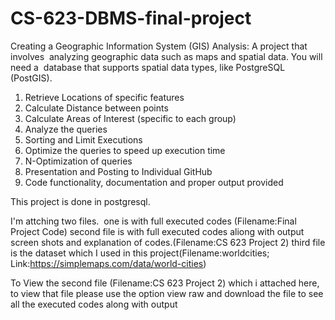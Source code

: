 # CS-623-DBMS-final-project
Creating a Geographic Information System (GIS) Analysis: A project that involves 
analyzing geographic data such as maps and spatial data. You will need a 
database that supports spatial data types, like PostgreSQL (PostGIS).

1. Retrieve Locations of specific features 
2. Calculate Distance between points 
3. Calculate Areas of Interest (specific to each group) 
4. Analyze the queries 
5. Sorting and Limit Executions 
6. Optimize the queries to speed up execution time 
7. N-Optimization of queries 
8. Presentation and Posting to Individual GitHub 
9. Code functionality, documentation and proper output provided

This project is done in postgresql.

I'm attching two files. 
one is with full executed codes (Filename:Final Project Code)
second file is with full executed codes aliong with output screen shots and explanation of codes.(Filename:CS 623 Project 2)
third file is the dataset which I used in this project(Filename:worldcities; Link:https://simplemaps.com/data/world-cities)

To View the second file (Filename:CS 623 Project 2) which i attached here, to view that file please use the option view raw and download the file to see all the executed codes along with output



